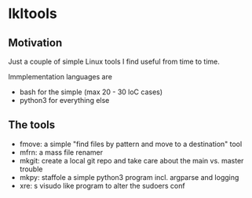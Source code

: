# lkltools


## Motivation

Just a couple of simple Linux tools I find useful from time to time.

Immplementation languages are 

- bash for the simple (max 20 - 30 loC cases)
- python3 for everything else


## The tools

* fmove: a simple "find files by pattern and move to a destination" tool
* mfrn: a mass file renamer
* mkgit: create a local git repo and take care about the main vs. master trouble
* mkpy: staffole a simple python3 program incl. argparse and logging
* xre: s visudo like program to alter the sudoers conf
